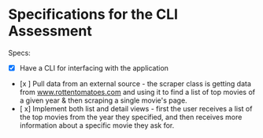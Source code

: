 # Specifications for the CLI Assessment

Specs:
- [x] Have a CLI for interfacing with the application
- [x ] Pull data from an external source - the scraper class is getting data from www.rottentomatoes.com and using it to find a list of top movies of a given year & then scraping a single movie's page.
- [ x] Implement both list and detail views - first the user receives a list of the top movies from the year they specified, and then receives more information about a specific movie they ask for.
